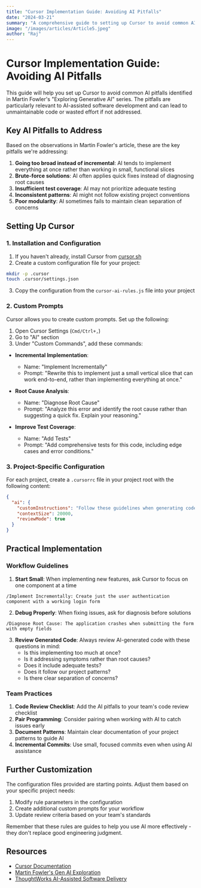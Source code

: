 ```yaml
---
title: "Cursor Implementation Guide: Avoiding AI Pitfalls"
date: "2024-03-21"
summary: "A comprehensive guide to setting up Cursor to avoid common AI pitfalls identified in Martin Fowler's 'Exploring Generative AI' series."
image: "/images/articles/Article5.jpeg"
author: "Raj"
---
```


# Cursor Implementation Guide: Avoiding AI Pitfalls

This guide will help you set up Cursor to avoid common AI pitfalls identified in Martin Fowler's "Exploring Generative AI" series. The pitfalls are particularly relevant to AI-assisted software development and can lead to unmaintainable code or wasted effort if not addressed.

## Key AI Pitfalls to Address

Based on the observations in Martin Fowler's article, these are the key pitfalls we're addressing:

1. **Going too broad instead of incremental**: AI tends to implement everything at once rather than working in small, functional slices
2. **Brute-force solutions**: AI often applies quick fixes instead of diagnosing root causes
3. **Insufficient test coverage**: AI may not prioritize adequate testing
4. **Inconsistent patterns**: AI might not follow existing project conventions
5. **Poor modularity**: AI sometimes fails to maintain clean separation of concerns

## Setting Up Cursor

### 1. Installation and Configuration

1. If you haven't already, install Cursor from [cursor.sh](https://cursor.sh)
2. Create a custom configuration file for your project:

```bash
mkdir -p .cursor
touch .cursor/settings.json
```

3. Copy the configuration from the `cursor-ai-rules.js` file into your project

### 2. Custom Prompts

Cursor allows you to create custom prompts. Set up the following:

1. Open Cursor Settings (`Cmd/Ctrl+,`)
2. Go to "AI" section
3. Under "Custom Commands", add these commands:

- **Incremental Implementation**:
  - Name: "Implement Incrementally" 
  - Prompt: "Rewrite this to implement just a small vertical slice that can work end-to-end, rather than implementing everything at once."

- **Root Cause Analysis**:
  - Name: "Diagnose Root Cause"
  - Prompt: "Analyze this error and identify the root cause rather than suggesting a quick fix. Explain your reasoning."

- **Improve Test Coverage**:
  - Name: "Add Tests"
  - Prompt: "Add comprehensive tests for this code, including edge cases and error conditions."

### 3. Project-Specific Configuration

For each project, create a `.cursorrc` file in your project root with the following content:

```json
{
  "ai": {
    "customInstructions": "Follow these guidelines when generating code: 1) Implement incrementally using vertical slices, 2) Focus on diagnosing root causes rather than quick fixes, 3) Include tests for all new functionality, 4) Follow existing patterns in the codebase, 5) Maintain clean separation of concerns and high cohesion.",
    "contextSize": 20000,
    "reviewMode": true
  }
}
```

## Practical Implementation

### Workflow Guidelines

1. **Start Small**: When implementing new features, ask Cursor to focus on one component at a time

```text
/Implement Incrementally: Create just the user authentication component with a working login form
```

2. **Debug Properly**: When fixing issues, ask for diagnosis before solutions

```text
/Diagnose Root Cause: The application crashes when submitting the form with empty fields
```

3. **Review Generated Code**: Always review AI-generated code with these questions in mind:
   - Is this implementing too much at once?
   - Is it addressing symptoms rather than root causes?
   - Does it include adequate tests?
   - Does it follow our project patterns?
   - Is there clear separation of concerns?

### Team Practices

1. **Code Review Checklist**: Add the AI pitfalls to your team's code review checklist
2. **Pair Programming**: Consider pairing when working with AI to catch issues early
3. **Document Patterns**: Maintain clear documentation of your project patterns to guide AI
4. **Incremental Commits**: Use small, focused commits even when using AI assistance

## Further Customization

The configuration files provided are starting points. Adjust them based on your specific project needs:

1. Modify rule parameters in the configuration
2. Create additional custom prompts for your workflow
3. Update review criteria based on your team's standards

Remember that these rules are guides to help you use AI more effectively - they don't replace good engineering judgment.

## Resources

- [Cursor Documentation](https://cursor.sh/docs)
- [Martin Fowler's Gen AI Exploration](https://martinfowler.com/articles/exploring-gen-ai.html)
- [ThoughtWorks AI-Assisted Software Delivery](https://www.thoughtworks.com/insights/topic/artificial-intelligence) 